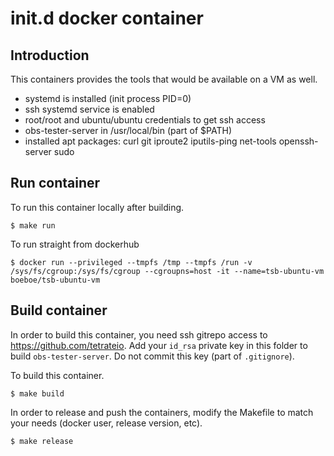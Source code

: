 # init.d docker container

## Introduction

This containers provides the tools that would be available on a VM as well.
  - systemd is installed (init process PID=0)
  - ssh systemd service is enabled
  - root/root and ubuntu/ubuntu credentials to get ssh access
  - obs-tester-server in /usr/local/bin (part of $PATH)
  - installed apt packages: curl git iproute2 iputils-ping net-tools openssh-server sudo

## Run container

To run this container locally after building.

```console
$ make run
```

To run straight from dockerhub

```console
$ docker run --privileged --tmpfs /tmp --tmpfs /run -v /sys/fs/cgroup:/sys/fs/cgroup --cgroupns=host -it --name=tsb-ubuntu-vm boeboe/tsb-ubuntu-vm
```

## Build container

In order to build this container, you need ssh gitrepo access to https://github.com/tetrateio. Add your `id_rsa` private key in this folder to build `obs-tester-server`. Do not commit this key (part of `.gitignore`).

To build this container.

```console
$ make build
```

In order to release and push the containers, modify the Makefile to match your needs (docker user, release version, etc).

```console
$ make release
```
